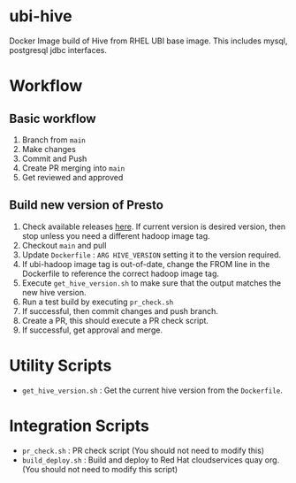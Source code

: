 # ubi-hive

Docker Image build of Hive from RHEL UBI base image. This includes mysql, postgresql jdbc interfaces.

# Workflow

## Basic workflow

1. Branch from `main`
2. Make changes
3. Commit and Push
4. Create PR merging into `main`
5. Get reviewed and approved

## Build new version of Presto

1. Check available releases [here](https://downloads.apache.org/hive/). If current version is desired version, then stop unless you need a different hadoop image tag.
2. Checkout `main` and pull
3. Update `Dockerfile` : `ARG HIVE_VERSION` setting it to the version required.
4. If ubi-hadoop image tag is out-of-date, change the FROM line in the Dockerfile to reference the correct hadoop image tag.
5. Execute `get_hive_version.sh` to make sure that the output matches the new hive version.
6. Run a test build by executing `pr_check.sh`
7. If successful, then commit changes and push branch.
8. Create a PR, this should execute a PR check script.
9. If successful, get approval and merge.

# Utility Scripts

* `get_hive_version.sh` : Get the current hive version from the `Dockerfile`.

# Integration Scripts

* `pr_check.sh` : PR check script (You should not need to modify this)
* `build_deploy.sh` : Build and deploy to Red Hat cloudservices quay org. (You should not need to modify this script)


